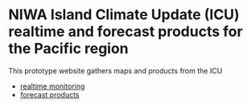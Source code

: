 # NIWA Island Climate Update (ICU) realtime and forecast products for the Pacific region

This prototype website gathers maps and products from the ICU

- [realtime monitoring]()
- [forecast products]()
